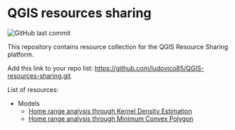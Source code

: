 # QGIS resources sharing

![GitHub last commit](https://img.shields.io/github/last-commit/ludovico85/QGIS-resources-sharing?color=green&style=plastic)

This repository contains resource collection for the QGIS Resource Sharing platform.

Add this link to your repo list: https://github.com/ludovico85/QGIS-resources-sharing.git

List of resources:
- Models
	- [Home range analysis through Kernel Density Estimation](https://github.com/ludovico85/Home-range-analysis-through-Kernel-Density-Estimation-in-QGIS)
	- [Home range analysis through Minimum Convex Polygon](https://github.com/ludovico85/Home-range-analysis-Minimum-Convex-Polygon-MCP-QGIS)